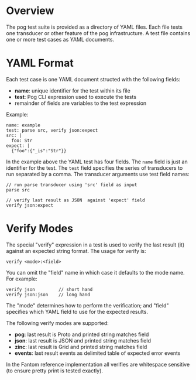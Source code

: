 # Overview

The pog test suite is provided as a directory of YAML files.
Each file tests one transducer or other feature of the pog
infrastructure.  A test file contains one or more test cases
as YAML documents.

# YAML Format

Each test case is one YAML document structed with the following fields:

 - **name**: unique identifier for the test within its file
 - **test**: Pog CLI expression used to execute the tests
 - remainder of fields are variables to the test expression

Example:

    name: example
    test: parse src, verify json:expect
    src: |
      foo: Str
    expect: |
      {"foo":{"_is":"Str"}}

In the example above the YAML test has four fields.  The `name`
field is just an identifier for the test.  The `test` field
specifies the series of transducers to run separated by a comma.
The transducer arguments use test field names:

    // run parse transducer using 'src' field as input
    parse src

    // verify last result as JSON  against 'expect' field
    verify json:expect

# Verify Modes

The special "verify" expression in a test is used to verify the last
result (it) against an expected string format.  The usage for verify is:

    verify <mode>:<field>

You can omit the "field" name in which case it defaults to the mode
name.  For example:

    verify json         // short hand
    verify json:json    // long hand

The "mode" determines how to perform the verification; and "field"
specifies which YAML field to use for the expected results.

The following verify modes are supported:

  - **pog**: last result is Proto and printed string matches field
  - **json**: last result is JSON and printed string matches field
  - **zinc**: last result is Grid and printed string matches field
  - **events**: last result events as delimited table of expected error events

In the Fantom reference implementation all verifies are whitespace
sensitive (to ensure pretty print is tested exactly).





